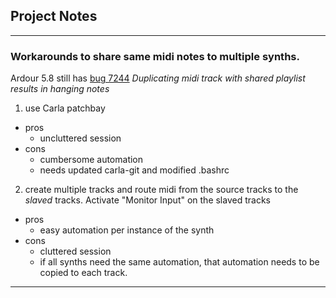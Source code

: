 ## Project Notes
---
### Workarounds to share same midi notes to multiple synths.
Ardour 5.8 still has [bug 7244](http://tracker.ardour.org/view.php?id=7244)
*Duplicating midi track with shared playlist results in hanging notes*

1. use Carla patchbay 
  * pros
    * uncluttered session
  * cons
    * cumbersome automation
    * needs updated carla-git and modified .bashrc
2. create multiple tracks and route midi from the source tracks to the *slaved* tracks. Activate "Monitor Input" on the slaved tracks
  * pros
    * easy automation per instance of the synth
  * cons
    * cluttered session
    * if all synths need the same automation, that automation needs to be copied to each track.

---
